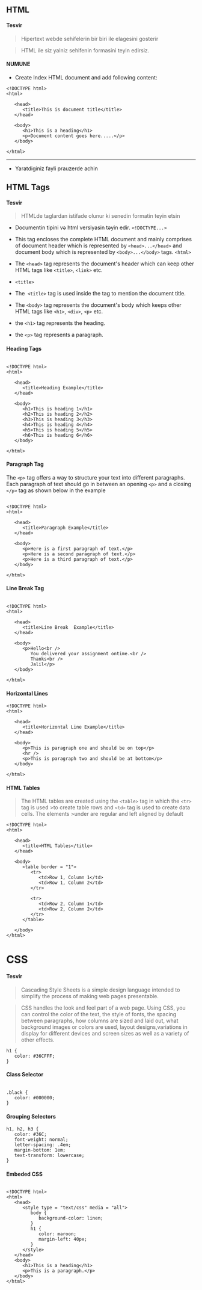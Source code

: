 ## HTML 
#### Tesvir
> Hipertext webde sehifelerin bir biri ile elagesini gosterir

> HTML ile siz yalniz sehifenin formasini teyin edirsiz.
 

#### NUMUNE
 * Create Index HTML document and add following content: 
```
<!DOCTYPE html>
<html>

   <head>
      <title>This is document title</title>
   </head>
	
   <body>
      <h1>This is a heading</h1>
      <p>Document content goes here.....</p>
   </body>
	
</html>

```
-----------------------------------
* Yaratdiginiz fayli prauzerde achin
 
## HTML Tags

#### Tesvir
>HTMLde taglardan istifade olunur ki senedin formatin teyin etsin

* Documentin tipini və html versiyasin təyin edir. 
``` <!DOCTYPE...> ``` 


* This tag encloses the complete HTML document and mainly comprises of document header which is represented by ```<head>...</head>``` and document body which is represented by ```<body>...</body>``` tags.
```<html>```


* The ```<head>``` tag represents the document's header which can keep other HTML tags like ```<title>```, ```<link>``` etc.

* 	```<title>```
* The``` <title>``` tag is used inside the <head> tag to mention the document title.

* The ```<body>``` tag represents the document's body which keeps other HTML tags like ```<h1>```, ```<div>```, ```<p>``` etc.	

* the	```<h1>```  tag represents the heading.

* the 	```<p>``` tag represents a paragraph.



#### Heading Tags



```

<!DOCTYPE html>
<html>

   <head>
      <title>Heading Example</title>
   </head>
	
   <body>
      <h1>This is heading 1</h1>
      <h2>This is heading 2</h2>
      <h3>This is heading 3</h3>
      <h4>This is heading 4</h4>
      <h5>This is heading 5</h5>
      <h6>This is heading 6</h6>
   </body>
	
</html>

```
#### Paragraph Tag

The ```<p>``` tag offers a way to structure your text into different paragraphs. Each paragraph of text should go in between an opening ```<p>``` and a closing ```</p>``` tag as shown below in the example

```

<!DOCTYPE html>
<html>

   <head>
      <title>Paragraph Example</title>
   </head>
	
   <body>
      <p>Here is a first paragraph of text.</p>
      <p>Here is a second paragraph of text.</p>
      <p>Here is a third paragraph of text.</p>
   </body>
	
</html>

```

#### Line Break Tag

```

<!DOCTYPE html>
<html>

   <head>
      <title>Line Break  Example</title>
   </head>
	
   <body>
      <p>Hello<br />
         You delivered your assignment ontime.<br />
         Thanks<br />
         Jalil</p>
   </body>
	
</html>

```

#### Horizontal Lines

```
<!DOCTYPE html>
<html>

   <head>
      <title>Horizontal Line Example</title>
   </head>
	
   <body>
      <p>This is paragraph one and should be on top</p>
      <hr />
      <p>This is paragraph two and should be at bottom</p>
   </body>
	
</html>

```

#### HTML Tables

>The HTML tables are created using the ```<table>``` tag in which the ```<tr>``` tag is used >to create table rows and ```<td>``` tag is used to create data cells. The elements >under <td> are regular and left aligned by default


```
<!DOCTYPE html>
<html>

   <head>
      <title>HTML Tables</title>
   </head>
	
   <body>
      <table border = "1">
         <tr>
            <td>Row 1, Column 1</td>
            <td>Row 1, Column 2</td>
         </tr>
         
         <tr>
            <td>Row 2, Column 1</td>
            <td>Row 2, Column 2</td>
         </tr>
      </table>
      
   </body>
</html>

```

# CSS

#### Tesvir
> Cascading Style Sheets is a simple design language intended to simplify the process of making web pages presentable.  

> CSS handles the look and feel part of a web page. Using CSS, you can control the color of the text, the style of fonts, the spacing between paragraphs, how columns are sized and laid out, what background images or colors are used, layout designs,variations in display for different devices and screen sizes as well as a variety of other effects.



```
h1 {
   color: #36CFFF; 
}
```


#### Class Selector

```

.black {
   color: #000000; 
}

```
#### Grouping Selectors
```
h1, h2, h3 {
   color: #36C;
   font-weight: normal;
   letter-spacing: .4em;
   margin-bottom: 1em;
   text-transform: lowercase;
}

```

#### Embeded CSS

```

<!DOCTYPE html>
<html>
   <head>
      <style type = "text/css" media = "all">
         body {
            background-color: linen;
         }
         h1 {
            color: maroon;
            margin-left: 40px;
         }
      </style>
   </head>   
   <body>
      <h1>This is a heading</h1>
      <p>This is a paragraph.</p>
   </body>
</html>

```



























